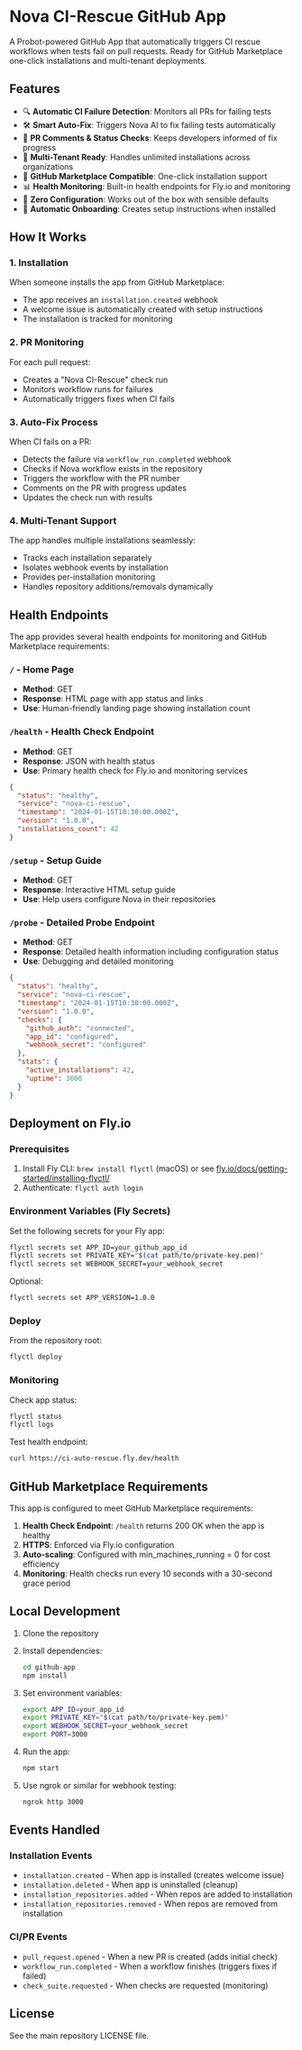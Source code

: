# Nova CI-Rescue GitHub App

A Probot-powered GitHub App that automatically triggers CI rescue workflows when tests fail on pull requests. Ready for GitHub Marketplace one-click installations and multi-tenant deployments.

## Features

- 🔍 **Automatic CI Failure Detection**: Monitors all PRs for failing tests
- 🛠️ **Smart Auto-Fix**: Triggers Nova AI to fix failing tests automatically
- 💬 **PR Comments & Status Checks**: Keeps developers informed of fix progress
- 🏢 **Multi-Tenant Ready**: Handles unlimited installations across organizations
- 🎯 **GitHub Marketplace Compatible**: One-click installation support
- 📊 **Health Monitoring**: Built-in health endpoints for Fly.io and monitoring
- 🚀 **Zero Configuration**: Works out of the box with sensible defaults
- 📝 **Automatic Onboarding**: Creates setup instructions when installed

## How It Works

### 1. Installation

When someone installs the app from GitHub Marketplace:

- The app receives an `installation.created` webhook
- A welcome issue is automatically created with setup instructions
- The installation is tracked for monitoring

### 2. PR Monitoring

For each pull request:

- Creates a "Nova CI-Rescue" check run
- Monitors workflow runs for failures
- Automatically triggers fixes when CI fails

### 3. Auto-Fix Process

When CI fails on a PR:

- Detects the failure via `workflow_run.completed` webhook
- Checks if Nova workflow exists in the repository
- Triggers the workflow with the PR number
- Comments on the PR with progress updates
- Updates the check run with results

### 4. Multi-Tenant Support

The app handles multiple installations seamlessly:

- Tracks each installation separately
- Isolates webhook events by installation
- Provides per-installation monitoring
- Handles repository additions/removals dynamically

## Health Endpoints

The app provides several health endpoints for monitoring and GitHub Marketplace requirements:

### `/` - Home Page

- **Method**: GET
- **Response**: HTML page with app status and links
- **Use**: Human-friendly landing page showing installation count

### `/health` - Health Check Endpoint

- **Method**: GET
- **Response**: JSON with health status
- **Use**: Primary health check for Fly.io and monitoring services

```json
{
  "status": "healthy",
  "service": "nova-ci-rescue",
  "timestamp": "2024-01-15T10:30:00.000Z",
  "version": "1.0.0",
  "installations_count": 42
}
```

### `/setup` - Setup Guide

- **Method**: GET
- **Response**: Interactive HTML setup guide
- **Use**: Help users configure Nova in their repositories

### `/probe` - Detailed Probe Endpoint

- **Method**: GET
- **Response**: Detailed health information including configuration status
- **Use**: Debugging and detailed monitoring

```json
{
  "status": "healthy",
  "service": "nova-ci-rescue",
  "timestamp": "2024-01-15T10:30:00.000Z",
  "version": "1.0.0",
  "checks": {
    "github_auth": "connected",
    "app_id": "configured",
    "webhook_secret": "configured"
  },
  "stats": {
    "active_installations": 42,
    "uptime": 3600
  }
}
```

## Deployment on Fly.io

### Prerequisites

1. Install Fly CLI: `brew install flyctl` (macOS) or see [fly.io/docs/getting-started/installing-flyctl/](https://fly.io/docs/getting-started/installing-flyctl/)
2. Authenticate: `flyctl auth login`

### Environment Variables (Fly Secrets)

Set the following secrets for your Fly app:

```bash
flyctl secrets set APP_ID=your_github_app_id
flyctl secrets set PRIVATE_KEY="$(cat path/to/private-key.pem)"
flyctl secrets set WEBHOOK_SECRET=your_webhook_secret
```

Optional:

```bash
flyctl secrets set APP_VERSION=1.0.0
```

### Deploy

From the repository root:

```bash
flyctl deploy
```

### Monitoring

Check app status:

```bash
flyctl status
flyctl logs
```

Test health endpoint:

```bash
curl https://ci-auto-rescue.fly.dev/health
```

## GitHub Marketplace Requirements

This app is configured to meet GitHub Marketplace requirements:

1. **Health Check Endpoint**: `/health` returns 200 OK when the app is healthy
2. **HTTPS**: Enforced via Fly.io configuration
3. **Auto-scaling**: Configured with min_machines_running = 0 for cost efficiency
4. **Monitoring**: Health checks run every 10 seconds with a 30-second grace period

## Local Development

1. Clone the repository
2. Install dependencies:

   ```bash
   cd github-app
   npm install
   ```

3. Set environment variables:

   ```bash
   export APP_ID=your_app_id
   export PRIVATE_KEY="$(cat path/to/private-key.pem)"
   export WEBHOOK_SECRET=your_webhook_secret
   export PORT=3000
   ```

4. Run the app:

   ```bash
   npm start
   ```

5. Use ngrok or similar for webhook testing:
   ```bash
   ngrok http 3000
   ```

## Events Handled

### Installation Events

- `installation.created` - When app is installed (creates welcome issue)
- `installation.deleted` - When app is uninstalled (cleanup)
- `installation_repositories.added` - When repos are added to installation
- `installation_repositories.removed` - When repos are removed from installation

### CI/PR Events

- `pull_request.opened` - When a new PR is created (adds initial check)
- `workflow_run.completed` - When a workflow finishes (triggers fixes if failed)
- `check_suite.requested` - When checks are requested (monitoring)

## License

See the main repository LICENSE file.
